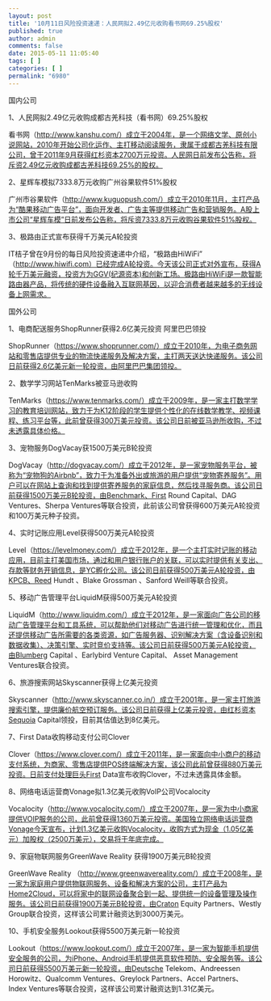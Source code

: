 ```yaml
---
layout: post
title: '10月11日风险投资速递：人民网拟2.49亿元收购看书网69.25%股权'
published: true
author: admin
comments: false
date: 2015-05-11 11:05:40
tags: [ ]
categories: [ ]
permalink: "6980"
---
```



国内公司

1、人民网拟2.49亿元收购成都古羌科技（看书网）69.25%股权

看书网（http://www.kanshu.com/）成立于2004年，是一个网络文学、原创小说网站，2010年开始公司化运作、主打移动阅读服务，隶属于成都古羌科技有限公司，曾于2011年9月获得红杉资本2700万元投资。人民网日前发布公告称，将斥资2.49亿元收购成都古羌科技69.25%的股权。

2、星辉车模拟7333.8万元收购广州谷果软件51%股权

广州市谷果软件（http://www.kuguopush.com/）成立于2010年11月，主打产品为“酷果移动广告平台”，面向开发者、广告主等提供移动广告和营销服务。A股上市公司“星辉车模”日前发布公告称，将斥资7333.8万元收购谷果软件51%股权。

3、极路由正式宣布获得千万美元A轮投资

IT桔子曾在9月份的每日风险投资速递中介绍，“极路由HiWiFi” （http://www.hiwifi.com）已经完成A轮投资。今天该公司正式对外宣布，获得A轮千万美元融资，投资方为GGV(纪源资本)和创新工场。极路由HiWiFi是一款智能路由器产品，将传统的硬件设备融入互联网基因，以迎合消费者越来越多的无线设备上网需求。

国外公司

1、电商配送服务ShopRunner获得2.6亿美元投资 阿里巴巴领投

ShopRunner（https://www.shoprunner.com/）成立于2010年，为电子商务网站和零售店提供专业的物流快递服务及解决方案，主打两天送达快递服务。该公司日前获得2.6亿美元新一轮投资，由阿里巴巴集团领投。

2、数学学习网站TenMarks被亚马逊收购

TenMarks（https://www.tenmarks.com/）成立于2009年，是一家主打数学学习的教育培训网站，致力于为K12阶段的学生提供个性化的在线数学教学、视频课程、练习平台等，此前曾获得300万美元投资。该公司日前被亚马逊所收购，不过未透露具体价格。

3、宠物服务DogVacay获1500万美元B轮投资

DogVacay（http://dogvacay.com/）成立于2012年，是一家宠物服务平台，被称为“宠物狗的Airbnb”，致力于为准备外出或旅游的用户提供“宠物寄养服务”。用户可以在网站上查询和找到提供寄养服务的家庭信息，然后找寻服务商。该公司日前获得1500万美元B轮投资，由Benchmark、First Round Capital、DAG Ventures、Sherpa Ventures等联合投资，此前该公司曾获得600万美元A轮投资和100万美元种子投资。

4、实时记账应用Level获得500万美元A轮投资

Level（https://levelmoney.com/）成立于2012年，是一个主打实时记账的移动应用，目前主打美国市场，通过和用户银行账户的关联，可以实时提供有关支出、存款等财务开销信息，是YC孵化公司。该公司日前获得500万美元A轮投资，由KPCB、Reed Hundt 、Blake Grossman 、Sanford Weill等联合投资。

5、移动广告管理平台LiquidM获得500万美元A轮投资

LiquidM（http://www.liquidm.com/）成立于2012年，是一家面向广告公司的移动广告管理平台和工具系统，可以帮助他们对移动广告进行统一管理和优化，而且还提供移动广告所需要的各类资源，如广告服务器、识别解决方案（含设备识别和数据收集）、决策引擎、实时竞价支持等。该公司日前获得500万美元A轮投资，由Blumberg Capital 、Earlybird Venture Capital、 Asset Management Ventures联合投资。

6、旅游搜索网站Skyscanner获得上亿美元投资

Skyscanner（http://www.skyscanner.co.in/）成立于2001年，是一家主打旅游搜索引擎，提供廉价航空预订服务。该公司日前获得上亿美元投资，由红杉资本Sequoia Capital领投，目前其估值达到8亿美元。

7、First Data收购移动支付公司Clover

Clover（https://www.clover.com/）成立于2011年，是一家面向中小商户的移动支付系统，为商家、零售店提供POS终端解决方案，该公司此前曾获得880万美元投资。日前支付处理巨头First Data宣布收购Clover，不过未透露具体金额。

8、网络电话运营商Vonage拟1.3亿美元收购VoIP公司Vocalocity

Vocalocity（http://www.vocalocity.com/）成立于2007年，是一家为中小商家提供VOIP服务的公司，此前曾获得1360万美元投资。美国独立网络电话运营商Vonage今天宣布，计划1.3亿美元收购Vocalocity，收购方式为现金（1.05亿美元）加股权（2500万美元），交易将于年底完成。

9、家庭物联网服务GreenWave Reality 获得1900万美元B轮投资

GreenWave Reality （http://www.greenwavereality.com/）成立于2008年，是一家为家庭用户提供物联网服务、设备和解决方案的公司，主打产品为Home2Cloud，可以将家中的联网设备聚合到一起、提供统一的设备管理及操作服务。该公司日前获得1900万美元B轮投资，由Craton Equity Partners、Westly Group联合投资，这样该公司累计融资达到3000万美元。

10、手机安全服务Lookout获得5500万美元新一轮投资

Lookout（https://www.lookout.com/）成立于2007年，是一家为智能手机提供安全服务的公司，为iPhone、Android手机提供恶意软件预防、安全服务等。该公司日前获得5500万美元新一轮投资，由Deutsche Telekom、Andreessen Horowitz、Qualcomm Ventures、Greylock Partners、Accel Partners、 Index Ventures等联合投资，这样该公司累计融资达到1.31亿美元。